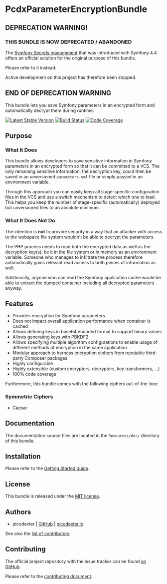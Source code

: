 # PcdxParameterEncryptionBundle

## DEPRECATION WARNING!

### THIS BUNDLE IS NOW DEPRECATED / ABANDONED

The [Symfony Secrets management](https://symfony.com/doc/current/configuration/secrets.html)
that was introduced with Symfony 4.4 offers an official solution for the
original purpose of this bundle.

Please refer to it instead.

Active development on this project has therefore been stopped.

## END OF DEPRECATION WARNING

This bundle lets you save Symfony parameters in an encrypted form and
automatically decrypt them during runtime.

[![Latest Stable Version](https://img.shields.io/packagist/v/picodexter/parameter-encryption-bundle.svg?style=flat)](https://packagist.org/packages/picodexter/parameter-encryption-bundle)
[![Build Status](https://img.shields.io/travis/picodexter/PcdxParameterEncryptionBundle/master.svg?style=flat)](https://travis-ci.org/picodexter/PcdxParameterEncryptionBundle)
[![Code Coverage](https://img.shields.io/coveralls/picodexter/PcdxParameterEncryptionBundle/master.svg?style=flat)](https://coveralls.io/github/picodexter/PcdxParameterEncryptionBundle)

## Purpose

### What It Does

This bundle allows developers to save sensitive information in Symfony
parameters in an encrypted form so that it can be committed to a VCS. The only
remaining sensitive information, the decryption key, could then be saved in an
unversioned `parameters.yml` file or simply passed in an environment variable.

Through this approach you can easily keep all stage-specific configuration
files in the VCS and use a switch mechanism to detect which one to load. This
helps you keep the number of stage-specific (automatically) deployed but
unversioned files to an absolute minimum.

### What It Does Not Do

The intention is **not** to provide security in a way that an attacker with
access to the webspace file system wouldn't be able to decrypt the parameters.

The PHP process needs to read both the encrypted data as well as the decryption
key(s), be it in the file system or in memory as an environment variable.
Someone who manages to infiltrate the process therefore automatically gains
relevant read access to both pieces of information as well.

Additionally, anyone who can read the Symfony application cache would be able
to extract the dumped container including all decrypted parameters anyway.

## Features

*   Provides encryption for Symfony parameters
*   Does not impact overall application performance when container is cached
*   Allows defining keys in base64 encoded format to support binary values
*   Allows generating keys with PBKDF2
*   Allows specifying multiple algorithm configurations to enable usage of
    different methods of encryption in the same application
*   Modular approach to harness encryption ciphers from reputable third-party
    Composer packages
*   Highly configurable
*   Highly extensible (custom encrypters, decrypters, key transformers, ...)
*   100% code coverage

Furthermore, this bundle comes with the following ciphers out-of-the-box:

### Symmetric Ciphers

*   Caesar

## Documentation

The documentation source files are located in the `Resources/doc/` directory of
this bundle.

## Installation

Please refer to the [Getting Started guide](Resources/doc/getting-started.rst).

## License

This bundle is released under the [MIT license](LICENSE).

## Authors

*   picodexter | [GitHub](https://github.com/picodexter) | [picodexter.io](https://picodexter.io/)

See also the [list of contributors](https://github.com/picodexter/PcdxParameterEncryptionBundle/contributors).

## Contributing

The official project repository with the issue tracker can be found
[on GitHub](https://github.com/picodexter/PcdxParameterEncryptionBundle).

Please refer to the [contributing document](CONTRIBUTING.md).
